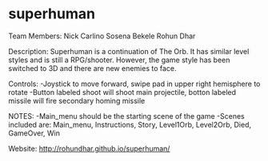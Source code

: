# superhuman

Team Members:
Nick Carlino
Sosena Bekele
Rohun Dhar

Description:
Superhuman is a continuation of The Orb.  It has similar level styles and 
is still a RPG/shooter.  However, the game style has been switched to 
3D and there are new enemies to face. 

Controls:
-Joystick to move forward, swipe pad in upper right hemisphere to rotate
-Button labeled shoot will shoot main projectile, botton labeled missile will
 fire secondary homing missile

NOTES:
-Main_menu should be the starting scene of the game
-Scenes included are: Main_menu, Instructions, Story, Level1Orb, Level2Orb, 
 Died, GameOver, Win


Website:
http://rohundhar.github.io/superhuman/
